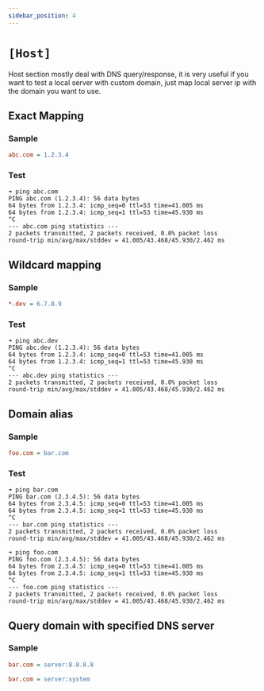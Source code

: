 ```yaml
---
sidebar_position: 4
---
```


# `[Host]`

Host section mostly deal with DNS query/response, it is very useful if you want to test a local server with custom domain, 
just map local server ip with the domain you want to use.

## Exact Mapping

### Sample

```ini title="map ip address to exact domain"
abc.com = 1.2.3.4
```

### Test

```shell
➜ ping abc.com
PING abc.com (1.2.3.4): 56 data bytes
64 bytes from 1.2.3.4: icmp_seq=0 ttl=53 time=41.005 ms
64 bytes from 1.2.3.4: icmp_seq=1 ttl=53 time=45.930 ms
^C
--- abc.com ping statistics ---
2 packets transmitted, 2 packets received, 0.0% packet loss
round-trip min/avg/max/stddev = 41.005/43.468/45.930/2.462 ms
```

## Wildcard mapping

### Sample

```ini title="map ip address to wildcard domain"
*.dev = 6.7.8.9
```

### Test

```shell
➜ ping abc.dev
PING abc.dev (1.2.3.4): 56 data bytes
64 bytes from 1.2.3.4: icmp_seq=0 ttl=53 time=41.005 ms
64 bytes from 1.2.3.4: icmp_seq=1 ttl=53 time=45.930 ms
^C
--- abc.dev ping statistics ---
2 packets transmitted, 2 packets received, 0.0% packet loss
round-trip min/avg/max/stddev = 41.005/43.468/45.930/2.462 ms
```

## Domain alias

### Sample

```ini title="alias domain query result to another"
foo.com = bar.com
```

### Test

```shell
➜ ping bar.com
PING bar.com (2.3.4.5): 56 data bytes
64 bytes from 2.3.4.5: icmp_seq=0 ttl=53 time=41.005 ms
64 bytes from 2.3.4.5: icmp_seq=1 ttl=53 time=45.930 ms
^C
--- bar.com ping statistics ---
2 packets transmitted, 2 packets received, 0.0% packet loss
round-trip min/avg/max/stddev = 41.005/43.468/45.930/2.462 ms
```

```shell
➜ ping foo.com
PING foo.com (2.3.4.5): 56 data bytes
64 bytes from 2.3.4.5: icmp_seq=0 ttl=53 time=41.005 ms
64 bytes from 2.3.4.5: icmp_seq=1 ttl=53 time=45.930 ms
^C
--- foo.com ping statistics ---
2 packets transmitted, 2 packets received, 0.0% packet loss
round-trip min/avg/max/stddev = 41.005/43.468/45.930/2.462 ms
```

## Query domain with specified DNS server

### Sample

```ini title="DNS query will be sent to 8.8.8.8"
bar.com = server:8.8.8.8
```

```ini title="DNS query will be sent to system DNS server"
bar.com = server:system
```